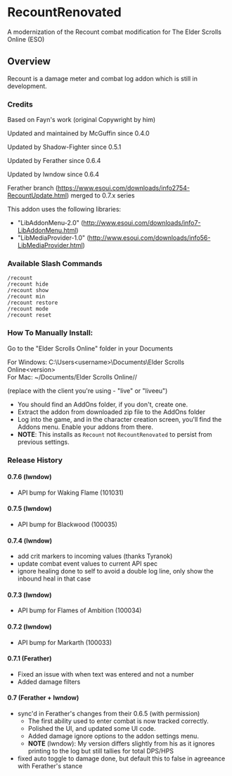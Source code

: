 # RecountRenovated
A modernization of the Recount combat modification for The Elder Scrolls Online (ESO) 

## Overview
Recount is a damage meter and combat log addon which is still in development.

### Credits
Based on Fayn's work (original Copywright by him)

Updated and maintained by McGuffin since 0.4.0

Updated by Shadow-Fighter since 0.5.1

Updated by Ferather since 0.6.4

Updated by lwndow since 0.6.4

Ferather branch (https://www.esoui.com/downloads/info2754-RecountUpdate.html) merged to 0.7.x series


This addon uses the following libraries:
- "LibAddonMenu-2.0" (http://www.esoui.com/downloads/info7-LibAddonMenu.html)
- "LibMediaProvider-1.0" (http://www.esoui.com/downloads/info56-LibMediaProvider.html)

### Available Slash Commands
```
/recount
/recount hide
/recount show
/recount min
/recount restore
/recount mode
/recount reset
```

### How To Manually Install:
Go to the "Elder Scrolls Online" folder in your Documents

  For Windows: C:\Users\<username>\Documents\Elder Scrolls Online\<version>\
  For Mac: ~/Documents/Elder Scrolls Online/<version>/

  (replace <version> with the client you're using - "live" or "liveeu")

* You should find an AddOns folder, if you don't, create one.
* Extract the addon from downloaded zip file to the AddOns folder
* Log into the game, and in the character creation screen, you'll find the Addons menu. Enable your addons from there.
* **NOTE**: This installs as `Recount` not `RecountRenovated` to persist from previous settings. 

### Release History
#### 0.7.6 (lwndow)
* API bump for Waking Flame (101031)
#### 0.7.5 (lwndow)
* API bump for Blackwood (100035)
#### 0.7.4 (lwndow)
* add crit markers to incoming values (thanks Tyranok)
* update combat event values to current API spec
* ignore healing done to self to avoid a double log line, only show the inbound heal in that case

#### 0.7.3 (lwndow)
* API bump for Flames of Ambition (100034)

#### 0.7.2 (lwndow)
* API bump for Markarth (100033)

#### 0.7.1 (Ferather)
* Fixed an issue with when text was entered and not a number
* Added damage filters

#### 0.7 (Ferather + lwndow)
* sync'd in Ferather's changes from their 0.6.5 (with permission)
  * The first ability used to enter combat is now tracked correctly.
  * Polished the UI, and updated some UI code.
  * Added damage ignore options to the addon settings menu.
  * **NOTE** (lwndow): My version differs slightly from his as it ignores printing to the log but still tallies for total DPS/HPS 
* fixed auto toggle to damage done, but default this to false in agreeance with Ferather's stance
